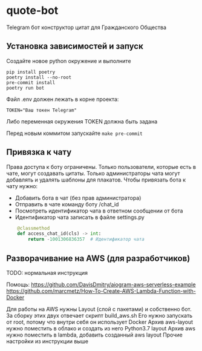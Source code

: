 # quote-bot
Telegram бот конструктор цитат для Гражданского Общества

## Установка зависимостей и запуск

Создайте новое python окружение и выполните
```
pip install poetry
poetry install --no-root
pre-commit install
poetry run bot
```

Файл .env должен лежать в корне проекта:
```
TOKEN="Ваш токен Telegram"
```
Либо переменная окружения TOKEN должна быть задана

Перед новым коммитом запускайте `make pre-commit`

## Привязка к чату

Права доступа к боту ограничены. Только пользователи, которые есть в чате, могут создавать цитаты.
Только администраторы чата могут добавлять и удалять шаблоны для плакатов.
Чтобы привязать бота к чату нужно:
* Добавить бота в чат (без прав администратора)
* Отправить в чате команду боту /chat_id
* Посмотреть идентификатор чата в ответном сообщении от бота
* Идентификатор чата записать в файле settings.py
```python
    @classmethod
    def access_chat_id(cls) -> int:
        return -1001306836357  # Идентификатор чата
```

## Разворачивание на AWS (для разработчиков)

TODO: нормальная инструкция

Помощь:
https://github.com/DavisDmitry/aiogram-aws-serverless-example
https://github.com/marcmetz/How-To-Create-AWS-Lambda-Function-with-Docker

Для работы на AWS нужны Layout (слой с пакетами) и собственно бот. За сборку этих двух отвечает скрипт build_aws.sh
Его нужно запускать от root, потому что внутри себя он использует Docker
Архив aws-layout нужно поместить в облако и создать из него Python3.7 layout
Архив aws нужно поместить в lambda, добавить созданный aws layout
Прочие настройки из инструкции выше